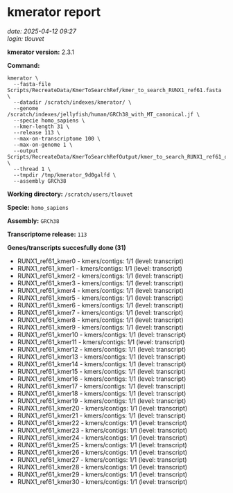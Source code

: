 # kmerator report
*date: 2025-04-12 09:27*  
*login: tlouvet*

**kmerator version:** 2.3.1

**Command:**

```
kmerator \
  --fasta-file Scripts/RecreateData/KmerToSearchRef/kmer_to_search_RUNX1_ref61.fasta \
  --datadir /scratch/indexes/kmerator/ \
  --genome /scratch/indexes/jellyfish/human/GRCh38_with_MT_canonical.jf \
  --specie homo_sapiens \
  --kmer-length 31 \
  --release 113 \
  --max-on-transcriptome 100 \
  --max-on-genome 1 \
  --output Scripts/RecreateData/KmerToSearchRefOutput/kmer_to_search_RUNX1_ref61_output \
  --thread 1 \
  --tmpdir /tmp/kmerator_9d0galfd \
  --assembly GRCh38
```

**Working directory:** `/scratch/users/tlouvet`

**Specie:** `homo_sapiens`

**Assembly:** `GRCh38`

**Transcriptome release:** `113`

**Genes/transcripts succesfully done (31)**

- RUNX1_ref61_kmer0 - kmers/contigs: 1/1 (level: transcript)
- RUNX1_ref61_kmer1 - kmers/contigs: 1/1 (level: transcript)
- RUNX1_ref61_kmer2 - kmers/contigs: 1/1 (level: transcript)
- RUNX1_ref61_kmer3 - kmers/contigs: 1/1 (level: transcript)
- RUNX1_ref61_kmer4 - kmers/contigs: 1/1 (level: transcript)
- RUNX1_ref61_kmer5 - kmers/contigs: 1/1 (level: transcript)
- RUNX1_ref61_kmer6 - kmers/contigs: 1/1 (level: transcript)
- RUNX1_ref61_kmer7 - kmers/contigs: 1/1 (level: transcript)
- RUNX1_ref61_kmer8 - kmers/contigs: 1/1 (level: transcript)
- RUNX1_ref61_kmer9 - kmers/contigs: 1/1 (level: transcript)
- RUNX1_ref61_kmer10 - kmers/contigs: 1/1 (level: transcript)
- RUNX1_ref61_kmer11 - kmers/contigs: 1/1 (level: transcript)
- RUNX1_ref61_kmer12 - kmers/contigs: 1/1 (level: transcript)
- RUNX1_ref61_kmer13 - kmers/contigs: 1/1 (level: transcript)
- RUNX1_ref61_kmer14 - kmers/contigs: 1/1 (level: transcript)
- RUNX1_ref61_kmer15 - kmers/contigs: 1/1 (level: transcript)
- RUNX1_ref61_kmer16 - kmers/contigs: 1/1 (level: transcript)
- RUNX1_ref61_kmer17 - kmers/contigs: 1/1 (level: transcript)
- RUNX1_ref61_kmer18 - kmers/contigs: 1/1 (level: transcript)
- RUNX1_ref61_kmer19 - kmers/contigs: 1/1 (level: transcript)
- RUNX1_ref61_kmer20 - kmers/contigs: 1/1 (level: transcript)
- RUNX1_ref61_kmer21 - kmers/contigs: 1/1 (level: transcript)
- RUNX1_ref61_kmer22 - kmers/contigs: 1/1 (level: transcript)
- RUNX1_ref61_kmer23 - kmers/contigs: 1/1 (level: transcript)
- RUNX1_ref61_kmer24 - kmers/contigs: 1/1 (level: transcript)
- RUNX1_ref61_kmer25 - kmers/contigs: 1/1 (level: transcript)
- RUNX1_ref61_kmer26 - kmers/contigs: 1/1 (level: transcript)
- RUNX1_ref61_kmer27 - kmers/contigs: 1/1 (level: transcript)
- RUNX1_ref61_kmer28 - kmers/contigs: 1/1 (level: transcript)
- RUNX1_ref61_kmer29 - kmers/contigs: 1/1 (level: transcript)
- RUNX1_ref61_kmer30 - kmers/contigs: 1/1 (level: transcript)
